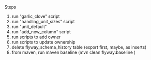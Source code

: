 Steps
1. run "garlic_clove" script
2. run "handling_unit_sizes" script
3. run "unit_default"
4. run "add_new_column" script
5. run scripts to add owner
6. run scripts to update ownership
7. delete flyway_schema_history table (export first, maybe, as inserts)
8. from maven, run maven baseline (mvn clean flyway:baseline )
